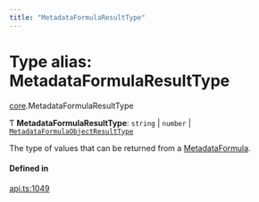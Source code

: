 ```yaml
---
title: "MetadataFormulaResultType"
---
```

# Type alias: MetadataFormulaResultType

[core](../modules/core.md).MetadataFormulaResultType

Ƭ **MetadataFormulaResultType**: `string` \| `number` \| [`MetadataFormulaObjectResultType`](../interfaces/core.MetadataFormulaObjectResultType.md)

The type of values that can be returned from a [MetadataFormula](core.MetadataFormula.md).

#### Defined in

[api.ts:1049](https://github.com/coda/packs-sdk/blob/main/api.ts#L1049)
